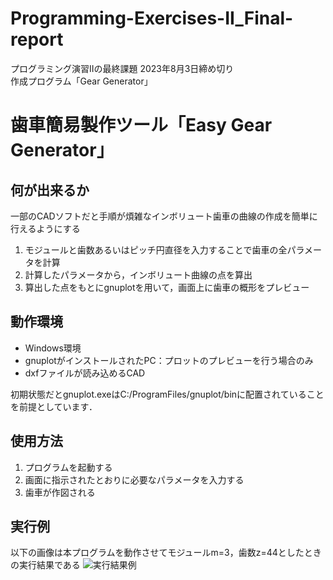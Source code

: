 # Programming-Exercises-II_Final-report
プログラミング演習IIの最終課題 2023年8月3日締め切り<br>
作成プログラム「Gear Generator」

# 歯車簡易製作ツール「Easy Gear Generator」

## 何が出来るか
一部のCADソフトだと手順が煩雑なインボリュート歯車の曲線の作成を簡単に行えるようにする
1. モジュールと歯数あるいはピッチ円直径を入力することで歯車の全パラメータを計算
1. 計算したパラメータから，インボリュート曲線の点を算出
1. 算出した点をもとにgnuplotを用いて，画面上に歯車の概形をプレビュー

## 動作環境
- Windows環境
- gnuplotがインストールされたPC：プロットのプレビューを行う場合のみ
- dxfファイルが読み込めるCAD

初期状態だとgnuplot.exeはC:/ProgramFiles/gnuplot/binに配置されていることを前提としています．

## 使用方法
1. プログラムを起動する
1. 画面に指示されたとおりに必要なパラメータを入力する
1. 歯車が作図される

## 実行例
以下の画像は本プログラムを動作させてモジュールm=3，歯数z=44としたときの実行結果である
![実行結果例](https://github.com/StarandRiver/Programming-Exercises-II_Final-report/assets/71925121/21a7af6a-7b3b-487f-b9c7-fc1d140d3f0e)
